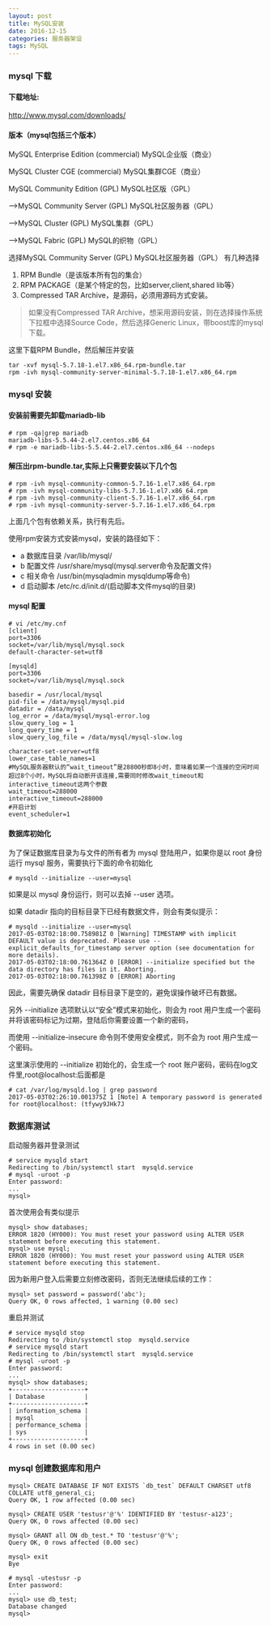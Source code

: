 ```yaml
---
layout: post
title: MySQL安装
date: 2016-12-15
categories: 服务器架设
tags: MySQL
---
```


### mysql 下载
#### 下载地址:
http://www.mysql.com/downloads/

#### 版本（mysql包括三个版本）

MySQL Enterprise Edition (commercial) MySQL企业版（商业）

MySQL Cluster CGE (commercial) MySQL集群CGE（商业）

MySQL Community Edition (GPL) MySQL社区版（GPL）

-->MySQL Community Server (GPL) MySQL社区服务器（GPL）

-->MySQL Cluster (GPL) MySQL集群（GPL）

-->MySQL Fabric (GPL) MySQL的织物（GPL）

选择MySQL Community Server (GPL) MySQL社区服务器（GPL）
有几种选择

1. RPM Bundle（是该版本所有包的集合）
2. RPM PACKAGE（是某个特定的包，比如server,client,shared lib等）
3. Compressed TAR Archive，是源码，必须用源码方式安装。
> 如果没有Compressed TAR Archive，想采用源码安装，则在选择操作系统下拉框中选择Source Code，然后选择Generic Linux，带boost库的mysql下载。

这里下载RPM Bundle，然后解压并安装

```
tar -xvf mysql-5.7.18-1.el7.x86_64.rpm-bundle.tar
rpm -ivh mysql-community-server-minimal-5.7.18-1.el7.x86_64.rpm
```
### mysql 安装
#### 安装前需要先卸载mariadb-lib

```
# rpm -qa|grep mariadb
mariadb-libs-5.5.44-2.el7.centos.x86_64
# rpm -e mariadb-libs-5.5.44-2.el7.centos.x86_64 --nodeps
```
#### 解压出rpm-bundle.tar,实际上只需要安装以下几个包
```
# rpm -ivh mysql-community-common-5.7.16-1.el7.x86_64.rpm
# rpm -ivh mysql-community-libs-5.7.16-1.el7.x86_64.rpm
# rpm -ivh mysql-community-client-5.7.16-1.el7.x86_64.rpm
# rpm -ivh mysql-community-server-5.7.16-1.el7.x86_64.rpm
```
上面几个包有依赖关系，执行有先后。

使用rpm安装方式安装mysql，安装的路径如下：

* a 数据库目录 /var/lib/mysql/
* b 配置文件 /usr/share/mysql(mysql.server命令及配置文件)
* c 相关命令 /usr/bin(mysqladmin mysqldump等命令)
* d 启动脚本 /etc/rc.d/init.d/(启动脚本文件mysql的目录)

#### mysql 配置

```
# vi /etc/my.cnf
[client]
port=3306
socket=/var/lib/mysql/mysql.sock
default-character-set=utf8

[mysqld]
port=3306
socket=/var/lib/mysql/mysql.sock

basedir = /usr/local/mysql
pid-file = /data/mysql/mysql.pid
datadir = /data/mysql
log_error = /data/mysql/mysql-error.log
slow_query_log = 1
long_query_time = 1
slow_query_log_file = /data/mysql/mysql-slow.log

character-set-server=utf8
lower_case_table_names=1
#MySQL服务器默认的“wait_timeout”是28800秒即8小时，意味着如果一个连接的空闲时间超过8个小时，MySQL将自动断开该连接,需要同时修改wait_timeout和interactive_timeout这两个参数
wait_timeout=288000
interactive_timeout=288000
#开启计划
event_scheduler=1
```

#### 数据库初始化
为了保证数据库目录为与文件的所有者为 mysql 登陆用户，如果你是以 root 身份运行 mysql 服务，需要执行下面的命令初始化

```
# mysqld --initialize --user=mysql
```
如果是以 mysql 身份运行，则可以去掉 --user 选项。

如果 datadir 指向的目标目录下已经有数据文件，则会有类似提示：

```
# mysqld --initialize --user=mysql
2017-05-03T02:18:00.758981Z 0 [Warning] TIMESTAMP with implicit DEFAULT value is deprecated. Please use --explicit_defaults_for_timestamp server option (see documentation for more details).
2017-05-03T02:18:00.761364Z 0 [ERROR] --initialize specified but the data directory has files in it. Aborting.
2017-05-03T02:18:00.761398Z 0 [ERROR] Aborting
```
因此，需要先确保 datadir 目标目录下是空的，避免误操作破坏已有数据。

另外 --initialize 选项默认以“安全”模式来初始化，则会为 root 用户生成一个密码并将该密码标记为过期，登陆后你需要设置一个新的密码，

而使用 --initialize-insecure 命令则不使用安全模式，则不会为 root 用户生成一个密码。

这里演示使用的 --initialize 初始化的，会生成一个 root 账户密码，密码在log文件里,root@localhost:后面都是

```
# cat /var/log/mysqld.log | grep password
2017-05-03T02:26:10.001375Z 1 [Note] A temporary password is generated for root@localhost: (tfywy9JHk7J
```

### 数据库测试
启动服务器并登录测试

```
# service mysqld start
Redirecting to /bin/systemctl start  mysqld.service
# mysql -uroot -p      
Enter password: 
...
mysql>
```
首次使用会有类似提示

```
mysql> show databases;
ERROR 1820 (HY000): You must reset your password using ALTER USER statement before executing this statement.
mysql> use mysql;
ERROR 1820 (HY000): You must reset your password using ALTER USER statement before executing this statement.
```
因为新用户登入后需要立刻修改密码，否则无法继续后续的工作：

```
mysql> set password = password('abc');
Query OK, 0 rows affected, 1 warning (0.00 sec)
```
重启并测试

```
# service mysqld stop
Redirecting to /bin/systemctl stop  mysqld.service
# service mysqld start
Redirecting to /bin/systemctl start  mysqld.service
# mysql -uroot -p      
Enter password: 
...
mysql> show databases;
+--------------------+
| Database           |
+--------------------+
| information_schema |
| mysql              |
| performance_schema |
| sys                |
+--------------------+
4 rows in set (0.00 sec)

```

### mysql 创建数据库和用户

```
mysql> CREATE DATABASE IF NOT EXISTS `db_test` DEFAULT CHARSET utf8 COLLATE utf8_general_ci;
Query OK, 1 row affected (0.00 sec)

mysql> CREATE USER 'testusr'@'%' IDENTIFIED BY 'testusr-a123';
Query OK, 0 rows affected (0.00 sec)

mysql> GRANT all ON db_test.* TO 'testusr'@'%';
Query OK, 0 rows affected (0.00 sec)

mysql> exit
Bye

# mysql -utestusr -p
Enter password: 
...
mysql> use db_test;
Database changed
mysql>
```